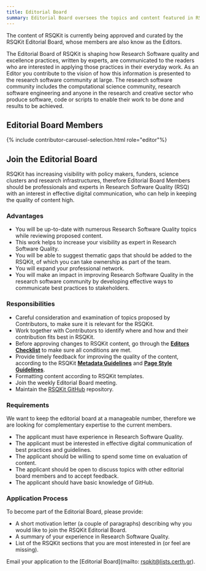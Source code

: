 ```yaml
---
title: Editorial Board
summary: Editorial Board oversees the topics and content featured in RSQKit.
---
```


The content of RSQKit is currently being approved and curated by the RSQKit Editorial Board, 
whose members are also know as the Editors.

The Editorial Board of RSQKit is shaping how Research Software quality and excellence practices,
written by experts, are communicated to the readers who are interested in applying those practices in their everyday work.
As an Editor you contribute to the vision of how this information is presented to the research software community at large.
The research software community includes the computational science community, research software engineering and anyone in
the research and creative sector who produce software, code or scripts to enable their work to be done and results to be achieved.

## Editorial Board Members

{% include contributor-carousel-selection.html role="editor"%}

## Join the Editorial Board

RSQKit has increasing visibility with policy makers, funders, science clusters and research infrastructures, 
therefore Editorial Board Members should be professionals and experts in Research Software Quality (RSQ) with an interest 
in effective digital communication, who can help in keeping the quality of content high.

### Advantages

* You will be up-to-date with numerous Research Software Quality topics while reviewing proposed content.
* This work helps to increase your visibility as expert in Research Software Quality.
* You will be able to suggest thematic gaps that should be added to the RSQKit, of which you can take ownership as part of the team.
* You will expand your professional network.
* You will make an impact in improving Research Software Quality in the research software community by developing effective ways to communicate best practices to stakeholders.

### Responsibilities

* Careful consideration and examination of topics proposed by Contributors, to make sure it is relevant for the RSQKit.
* Work together with Contributors to identify where and how and their contribution fits best in RSQKit.
* Before approving changes to RSQKit content, go through the [**Editors Checklist**][editors_checklist] to make sure all conditions are met.
* Provide timely feedback for improving the quality of the content, according to the RSQKit [**Metadata Guidelines**][metadata_guidlines] and [**Page Style Guidelines**][page_style_guidelines].
* Formatting content according to RSQKit templates.
* Join the weekly Editorial Board meeting.
* Maintain the [RSQKit GitHub][rsqkit-repo] repository.

### Requirements

We want to keep the editorial board at a manageable number, therefore we are looking for complementary expertise to the current members.

* The applicant must have experience in Research Software Quality.
* The applicant must be interested in effective digital communication of best practices and guidelines.
* The applicant should be willing to spend some time on evaluation of content.
* The applicant should be open to discuss topics with other editorial board members and to accept feedback.
* The applicant should have basic knowledge of GitHub.

### Application Process

To become part of the Editorial Board, please provide:

* A short motivation letter (a couple of paragraphs) describing why you would like to join the RSQKit Editorial Board.
* A summary of your experience in Research Software Quality.
* List of the RSQKit sections that you are most interested in (or feel are missing).

Email your application to the [Editorial Board](mailto: rsqkit@lists.certh.gr).


[metadata_guidlines]: ./metadata_guidelines
[page_style_guidelines]: ./page_style_guidelines
[editors_checklist]: ./editors_checklist
[contributors]: https://github.com/EVERSE-ResearchSoftware/RSQKit/blob/main/_data/CONTRIBUTORS.yml
[rsqkit-repo]: https://github.com/EVERSE-ResearchSoftware/RSQKit
